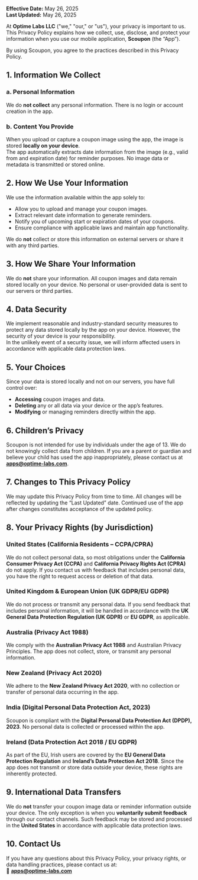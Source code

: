 **Effective Date:** May 26, 2025  
**Last Updated:** May 26, 2025

At **Optime Labs LLC** ("we," "our," or "us"), your privacy is important to us. This Privacy Policy explains how we collect, use, disclose, and protect your information when you use our mobile application, **Scoupon** (the “App”).

By using Scoupon, you agree to the practices described in this Privacy Policy.


## 1. Information We Collect

### a. Personal Information  
We do **not collect** any personal information. There is no login or account creation in the app.

### b. Content You Provide  
When you upload or capture a coupon image using the app, the image is stored **locally on your device**.  
The app automatically extracts date information from the image (e.g., valid from and expiration date) for reminder purposes. No image data or metadata is transmitted or stored online.


## 2. How We Use Your Information

We use the information available within the app solely to:

- Allow you to upload and manage your coupon images.
- Extract relevant date information to generate reminders.
- Notify you of upcoming start or expiration dates of your coupons.
- Ensure compliance with applicable laws and maintain app functionality.

We do **not** collect or store this information on external servers or share it with any third parties.


## 3. How We Share Your Information

We do **not** share your information. All coupon images and data remain stored locally on your device. No personal or user-provided data is sent to our servers or third parties.


## 4. Data Security

We implement reasonable and industry-standard security measures to protect any data stored locally by the app on your device. However, the security of your device is your responsibility.  
In the unlikely event of a security issue, we will inform affected users in accordance with applicable data protection laws.


## 5. Your Choices

Since your data is stored locally and not on our servers, you have full control over:

- **Accessing** coupon images and data.
- **Deleting** any or all data via your device or the app’s features.
- **Modifying** or managing reminders directly within the app.


## 6. Children’s Privacy

Scoupon is not intended for use by individuals under the age of 13. We do not knowingly collect data from children. If you are a parent or guardian and believe your child has used the app inappropriately, please contact us at **apps@optime-labs.com**.


## 7. Changes to This Privacy Policy

We may update this Privacy Policy from time to time. All changes will be reflected by updating the “Last Updated” date. Continued use of the app after changes constitutes acceptance of the updated policy.


## 8. Your Privacy Rights (by Jurisdiction)

### United States (California Residents – CCPA/CPRA)  
We do not collect personal data, so most obligations under the **California Consumer Privacy Act (CCPA)** and **California Privacy Rights Act (CPRA)** do not apply. If you contact us with feedback that includes personal data, you have the right to request access or deletion of that data.

### United Kingdom & European Union (UK GDPR/EU GDPR)  
We do not process or transmit any personal data. If you send feedback that includes personal information, it will be handled in accordance with the **UK General Data Protection Regulation (UK GDPR)** or **EU GDPR**, as applicable.

### Australia (Privacy Act 1988)  
We comply with the **Australian Privacy Act 1988** and Australian Privacy Principles. The app does not collect, store, or transmit any personal information.

### New Zealand (Privacy Act 2020)  
We adhere to the **New Zealand Privacy Act 2020**, with no collection or transfer of personal data occurring in the app.

### India (Digital Personal Data Protection Act, 2023)  
Scoupon is compliant with the **Digital Personal Data Protection Act (DPDP), 2023**. No personal data is collected or processed within the app.

### Ireland (Data Protection Act 2018 / EU GDPR)  
As part of the EU, Irish users are covered by the **EU General Data Protection Regulation** and **Ireland’s Data Protection Act 2018**. Since the app does not transmit or store data outside your device, these rights are inherently protected.


## 9. International Data Transfers

We do **not** transfer your coupon image data or reminder information outside your device. The only exception is when you **voluntarily submit feedback** through our contact channels. Such feedback may be stored and processed in the **United States** in accordance with applicable data protection laws.


## 10. Contact Us

If you have any questions about this Privacy Policy, your privacy rights, or data handling practices, please contact us at:  
📧 **apps@optime-labs.com**

